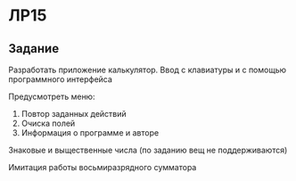 # ЛР15

## Задание

Разработать приложение калькулятор. Ввод с клавиатуры и с помощью
программного интерфейса

Предусмотреть меню:

1. Повтор заданных действий
1. Очиска полей
1. Информация о программе и авторе

Знаковые и выщественные числа (по заданию вещ не поддерживаются)

Имитация работы восьмиразрядного сумматора
